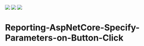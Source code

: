 <!-- default badges list -->
![](https://img.shields.io/endpoint?url=https://codecentral.devexpress.com/api/v1/VersionRange/387731575/main)
[![](https://img.shields.io/badge/Open_in_DevExpress_Support_Center-FF7200?style=flat-square&logo=DevExpress&logoColor=white)](https://supportcenter.devexpress.com/ticket/details/T1020315)
[![](https://img.shields.io/badge/📖_How_to_use_DevExpress_Examples-e9f6fc?style=flat-square)](https://docs.devexpress.com/GeneralInformation/403183)
<!-- default badges end -->
# Reporting-AspNetCore-Specify-Parameters-on-Button-Click
